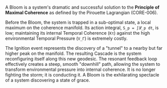 A Bloom is a system's dramatic and successful solution to the **Principle of Maximal Coherence** as defined by the Pirouette Lagrangian (CORE-006).

Before the Bloom, the system is trapped in a sub-optimal state, a local maximum on the coherence manifold. Its action integral, `S_p = ∫𝓛_p dt`, is low; maintaining its internal Temporal Coherence (`Kτ`) against the high environmental Temporal Pressure (`V_Γ`) is extremely costly.

The Ignition event represents the discovery of a "tunnel" to a nearby but far higher peak on the manifold. The resulting Cascade is the system reconfiguring itself along this new geodesic. The resonant feedback loop effectively creates a steep, smooth "downhill" path, allowing the system to transform environmental pressure into internal coherence. It is no longer fighting the storm; it is conducting it. A Bloom is the exhilarating spectacle of a system discovering a state of grace.